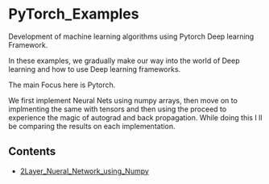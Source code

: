 # PyTorch_Examples
Development of machine learning algorithms using Pytorch Deep learning Framework.

In these examples, we gradually make our way into the world of Deep learning and how to use Deep learning frameworks.

The main Focus here is Pytorch.

We first implement Neural Nets using numpy arrays, then move on to implmenting the same with tensors and then using the proceed to experience the magic of autograd and back propagation.
While doing this I ll be comparing the results on each implementation. 

## Contents
* [2Layer_Nueral_Network_using_Numpy](https://github.com/vijayaramilla/PyTorch_Examples/blob/master/2Layer_Nueral_Network_using_Numpy.ipynb)
